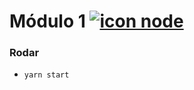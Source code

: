 # Módulo 1 [![icon node](https://icongr.am/devicon/nodejs-original.svg)](https://github.com/deppbrazil/rocketseat) # 

### Rodar ### 
* `yarn start`